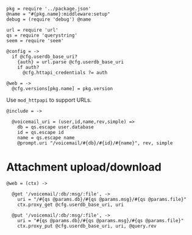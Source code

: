     pkg = require '../package.json'
    @name = "#{pkg.name}:middleware:setup"
    debug = (require 'debug') @name

    url = require 'url'
    qs = require 'querystring'
    seem = require 'seem'

    @config = ->
      if @cfg.userdb_base_uri?
        {auth} = url.parse @cfg.userdb_base_uri
        if auth?
          @cfg.httapi_credentials ?= auth

    @web = ->
      @cfg.versions[pkg.name] = pkg.version

Use `mod_httpapi` to support URLs.

    @include = ->

      @voicemail_uri = (user,id,name,rev,simple) =>
        db = qs.escape user.database
        id = qs.escape id
        name = qs.escape name
        @prompt.uri "/voicemail/#{db}/#{id}/#{name}", rev, simple

Attachment upload/download
==========================

    @web = (ctx) ->

      @get '/voicemail/:db/:msg/:file', ->
        uri = "/#{qs @params.db}/#{qs @params.msg}/#{qs @params.file}"
        ctx.proxy_get @cfg.userdb_base_uri, uri

      @put '/voicemail/:db/:msg/:file', ->
        uri = "#{qs @params.db}/#{qs @params.msg}/#{qs @params.file}"
        ctx.proxy_put @cfg.userdb_base_uri, uri, @query.rev
